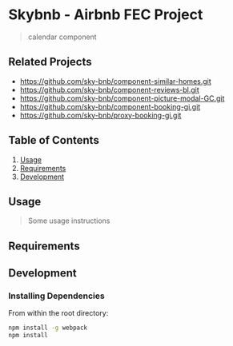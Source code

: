 # Skybnb - Airbnb FEC Project

> calendar component

## Related Projects

  - https://github.com/sky-bnb/component-similar-homes.git
  - https://github.com/sky-bnb/component-reviews-bl.git
  - https://github.com/sky-bnb/component-picture-modal-GC.git
  - https://github.com/sky-bnb/component-booking-gi.git
  - https://github.com/sky-bnb/proxy-booking-gi.git

## Table of Contents

1. [Usage](#Usage)
1. [Requirements](#requirements)
1. [Development](#development)

## Usage

> Some usage instructions

## Requirements

## Development

### Installing Dependencies

From within the root directory:

```sh
npm install -g webpack
npm install
```
